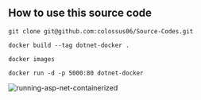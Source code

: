 ## How to use this source code

`git clone git@github.com:colossus06/Source-Codes.git`

`docker build --tag dotnet-docker .`

`docker images`

`docker run -d -p 5000:80 dotnet-docker`

![running-asp-net-containerized](https://user-images.githubusercontent.com/96833570/216783896-477a6cd5-0993-4fad-b4e7-c16599fe38c4.gif)
